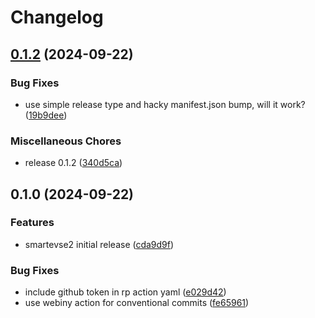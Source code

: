 # Changelog

## [0.1.2](https://github.com/kasperiio/smartevse-2-custom-component/compare/0.1.0...v0.1.2) (2024-09-22)


### Bug Fixes

* use simple release type and hacky manifest.json bump, will it work? ([19b9dee](https://github.com/kasperiio/smartevse-2-custom-component/commit/19b9deee15a669697c16b81e408ac12903f2da39))


### Miscellaneous Chores

* release 0.1.2 ([340d5ca](https://github.com/kasperiio/smartevse-2-custom-component/commit/340d5ca50b7ac2ce01823cd0452a2838f62704be))

## 0.1.0 (2024-09-22)


### Features

* smartevse2 initial release ([cda9d9f](https://github.com/kasperiio/smartevse-2-custom-component/commit/cda9d9fa23ad0d15b1a66c66a5de96d2e19321b9))


### Bug Fixes

* include github token in rp action yaml ([e029d42](https://github.com/kasperiio/smartevse-2-custom-component/commit/e029d424f030a6e626702c70b676814751b6e419))
* use webiny action for conventional commits ([fe65961](https://github.com/kasperiio/smartevse-2-custom-component/commit/fe659617c1a2cfd29b4031bd22af9b9ed99eb17d))

